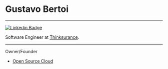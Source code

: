 # Gustavo Bertoi
---

[![Linkedin Badge](https://img.shields.io/badge/-Gustavo%20Bertoi-001333?style=flat-square&logo=Linkedin&logoColor=white&link=https://www.linkedin.com/in/gustavobertoi/)](https://www.linkedin.com/in/gustavobertoi/) 

Software Engineer at [Thinksurance](https://thinksurance.de/). 

---

Owner/Founder
- [Open Source Cloud](https://github.com/opensource-cloud)
